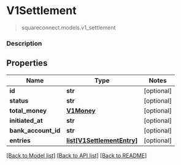# V1Settlement
> squareconnect.models.v1_settlement

### Description

## Properties
Name | Type | Notes
------------ | ------------- | -------------
**id** | **str** | [optional] 
**status** | **str** | [optional] 
**total_money** | [**V1Money**](V1Money.md) | [optional] 
**initiated_at** | **str** | [optional] 
**bank_account_id** | **str** | [optional] 
**entries** | [**list[V1SettlementEntry]**](V1SettlementEntry.md) | [optional] 

[[Back to Model list]](../README.md#documentation-for-models) [[Back to API list]](../README.md#documentation-for-api-endpoints) [[Back to README]](../README.md)


